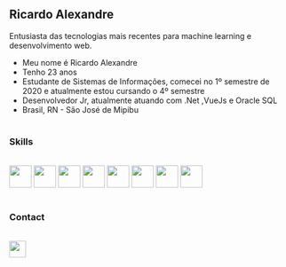 ## Ricardo Alexandre

Entusiasta das tecnologias mais recentes para machine learning e desenvolvimento web.

- Meu nome é Ricardo Alexandre 
- Tenho 23 anos
- Estudante de Sistemas de Informações, comecei no 1º semestre de 2020 e atualmente estou cursando o 4º semestre
- Desenvolvedor Jr, atualmente atuando com .Net ,VueJs e Oracle SQL
- Brasil, RN - São José de Mipibu

#
### Skills
  <div style="display: inline_block"><br>
  <img height="40cm" src="https://cdn.jsdelivr.net/gh/devicons/devicon/icons/java/java-original.svg" />
  <img height="40cm" src="https://cdn.jsdelivr.net/gh/devicons/devicon/icons/csharp/csharp-original.svg" />
  <img height="40cm" src="https://cdn.jsdelivr.net/gh/devicons/devicon/icons/dotnetcore/dotnetcore-original.svg" />
  <img height="40cm" src="https://cdn.jsdelivr.net/gh/devicons/devicon/icons/python/python-original.svg" />
  <img height="40cm" src="https://cdn.jsdelivr.net/gh/devicons/devicon/icons/vuejs/vuejs-original.svg" />
  <img height="40cm" src="https://cdn.jsdelivr.net/gh/devicons/devicon/icons/javascript/javascript-original.svg" />
  <img height="40cm" src="https://cdn.jsdelivr.net/gh/devicons/devicon/icons/html5/html5-original.svg" />
  <img height="40cm" src="https://cdn.jsdelivr.net/gh/devicons/devicon/icons/css3/css3-original.svg" />
  </div>

#

### Contact
  <div style="display: inline_block"><br> 
  <a href="mailto:ricardo.barros.jr@gmail.com" target="_blank"><img height="30cm"src="https://img.shields.io/badge/Gmail-D14836?style=for-the-badge&logo=gmail&logoColor=white" target="_blank"></a>
  </div>
